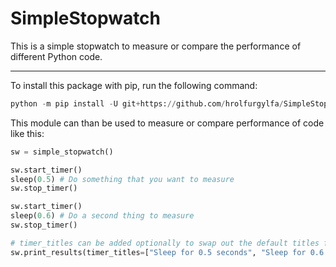 # SimpleStopwatch

This is a simple stopwatch to measure or compare the performance of different Python code.

---------

To install this package with pip, run the following command:

```py
python -m pip install -U git+https://github.com/hrolfurgylfa/SimpleStopwatch
```

This module can than be used to measure or compare performance of code like this:

```py
sw = simple_stopwatch()

sw.start_timer()
sleep(0.5) # Do something that you want to measure
sw.stop_timer()

sw.start_timer()
sleep(0.6) # Do a second thing to measure
sw.stop_timer()

# timer_titles can be added optionally to swap out the default titles for your own ones.
sw.print_results(timer_titles=["Sleep for 0.5 seconds", "Sleep for 0.6 seconds"])
```
